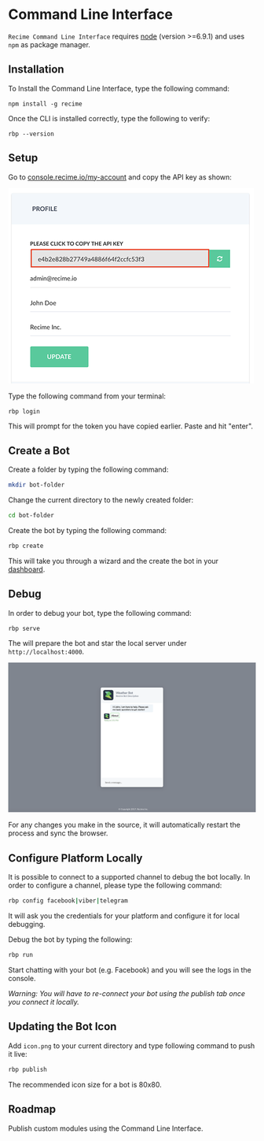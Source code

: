 # Command Line Interface

`Recime Command Line Interface` requires [node](https://nodejs.org/en/) (version >=6.9.1) and uses `npm` as package manager.


## Installation

To Install the Command Line Interface, type the following command:

```shell
npm install -g recime
```

Once the CLI is installed correctly, type the following to verify:

```shell
rbp --version
```

## Setup

Go to [console.recime.io/my-account](https://console.recime.io/my-account) and copy the API key as shown:

![](profile-new.png)


Type the following command from your terminal:

```shell
rbp login
```

This will prompt for the token you have copied earlier. Paste and hit "enter". 

## Create a Bot

Create a folder by typing the following command:

```bash
mkdir bot-folder
```

Change the current directory to the newly created folder:

```bash
cd bot-folder
```

Create the bot by typing the following command:

```bash
rbp create
```

This will take you through a wizard and the create the bot in your [dashboard](https://console.recime.io).


## Debug


In order to debug your bot, type the following command:

```shell
rbp serve
```

The will prepare the bot and star the local server under `http://localhost:4000`.

![](debug.png)


For any changes you make in the source, it will automatically restart the process and sync the browser.

## Configure Platform Locally

It is possible to connect to a supported channel to debug the bot locally. In order to configure a channel, please type the following command:

```bash
rbp config facebook|viber|telegram
```
It will ask you the credentials for your platform and configure it for local debugging.

Debug the bot by typing the following:

```bash
rbp run 
```

Start chatting with your bot (e.g. Facebook) and you will see the logs in the console. 

_Warning: You will have to re-connect your bot using the publish tab once you connect it locally._

## Updating the Bot Icon

Add `icon.png` to your current directory and type following command to push it live:

```bash
rbp publish
```

The recommended icon size for a bot is 80x80.


## Roadmap
Publish custom modules using the Command Line Interface.